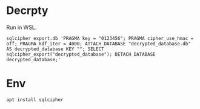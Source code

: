 # Decrpty

Run in WSL.

```shell
sqlcipher export.db 'PRAGMA key = "0123456"; PRAGMA cipher_use_hmac = off; PRAGMA kdf_iter = 4000; ATTACH DATABASE "decrypted_database.db" AS decrypted_database KEY ""; SELECT sqlcipher_export("decrypted_database"); DETACH DATABASE decrypted_database;'
```

# Env

```shell
apt install sqlcipher
```
